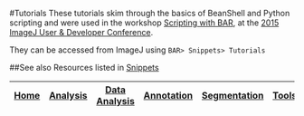 #Tutorials
These tutorials skim through the basics of BeanShell and Python scripting and were used in the
workshop [Scripting with BAR](http://imagej.net/Conference_2015_Program#Tiago_Ferreira_-_Scripting_with_BAR),
at the [2015 ImageJ User & Developer Conference](http://imagej.net/Conference_2015).

They can be accessed from ImageJ using `BAR> Snippets> Tutorials`

##See also
Resources listed in [Snippets](https://github.com/tferr/Scripts/tree/master/Snippets#useful-resources)


| [Home] | [Analysis] | [Data Analysis] | [Annotation] | [Segmentation] | [Tools] | [Plugins] | [lib] | [Snippets] | [IJ] |
|:------:|:----------:|:---------------:|:------------:|:--------------:|:-------:|:---------:|:-----:|:----------:|:----:|

[Home]: https://github.com/tferr/Scripts#ij-bar
[Analysis]: https://github.com/tferr/Scripts/tree/master/Analysis#analysis
[Data Analysis]: https://github.com/tferr/Scripts/tree/master/Data_Analysis#data-analysis
[Annotation]: https://github.com/tferr/Scripts/tree/master/Annotation#annotation
[Segmentation]: https://github.com/tferr/Scripts/tree/master/Segmentation#segmentation
[Tools]: https://github.com/tferr/Scripts/tree/master/Tools#tools-and-toolsets
[Plugins]: https://github.com/tferr/Scripts/tree/master/BAR#bar-plugins
[lib]: https://github.com/tferr/Scripts/tree/master/lib#lib
[Snippets]: https://github.com/tferr/Scripts/tree/master/Snippets#snippets
[IJ]: http://imagej.net/BAR
